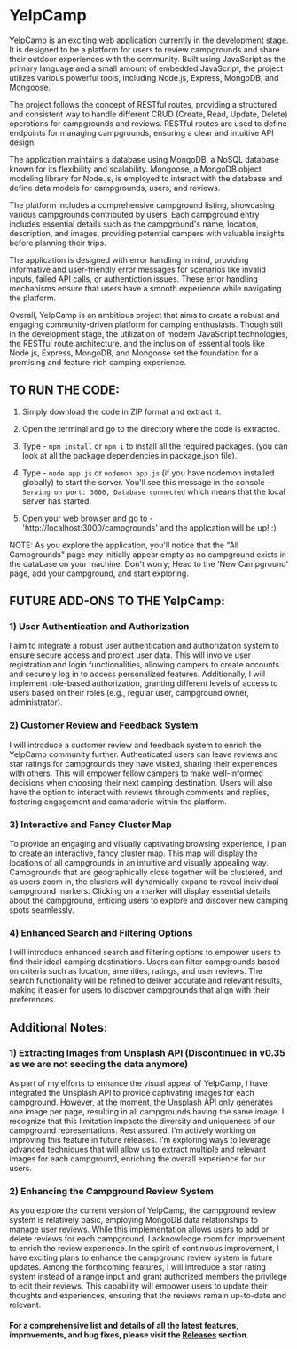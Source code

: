 # YelpCamp
YelpCamp is an exciting web application currently in the development stage. It is designed to be a platform for users to review campgrounds and share their outdoor experiences with the community. Built using JavaScript as the primary language and a small amount of embedded JavaScript, the project utilizes various powerful tools, including Node.js, Express, MongoDB, and Mongoose.

The project follows the concept of RESTful routes, providing a structured and consistent way to handle different CRUD (Create, Read, Update, Delete) operations for campgrounds and reviews. RESTful routes are used to define endpoints for managing campgrounds, ensuring a clear and intuitive API design.

The application maintains a database using MongoDB, a NoSQL database known for its flexibility and scalability. Mongoose, a MongoDB object modeling library for Node.js, is employed to interact with the database and define data models for campgrounds, users, and reviews.

The platform includes a comprehensive campground listing, showcasing various campgrounds contributed by users. Each campground entry includes essential details such as the campground's name, location, description, and images, providing potential campers with valuable insights before planning their trips.

The application is designed with error handling in mind, providing informative and user-friendly error messages for scenarios like invalid inputs, failed API calls, or authentiction issues. These error handling mechanisms ensure that users have a smooth experience while navigating the platform.

Overall, YelpCamp is an ambitious project that aims to create a robust and engaging community-driven platform for camping enthusiasts. Though still in the development stage, the utilization of modern JavaScript technologies, the RESTful route architecture, and the inclusion of essential tools like Node.js, Express, MongoDB, and Mongoose set the foundation for a promising and feature-rich camping experience.

## TO RUN THE CODE:

1) Simply download the code in ZIP format and extract it.
   
2) Open the terminal and go to the directory where the code is extracted.
   
3) Type - ```npm install``` or ```npm i``` to install all the required packages. (you can look at all the package dependencies in package.json file).

4) Type - ```node app.js``` or ```nodemon app.js``` (if you have nodemon installed globally) to start the server. You'll see this message in the console - ```Serving on port: 3000, Database connected``` which means that the local server has started.
   
5) Open your web browser and go to - 'http://localhost:3000/campgrounds' and the application will be up! :)

NOTE: As you explore the application, you'll notice that the "All Campgrounds" page may initially appear empty as no campground exists in the database on your machine. Don't worry; Head to the 'New Campground' page, add your campground, and start exploring.
   


## FUTURE ADD-ONS TO THE YelpCamp:
### 1) **User Authentication and Authorization**
I aim to integrate a robust user authentication and authorization system to ensure secure access and protect user data. This will involve user registration and login functionalities, allowing campers to create accounts and securely log in to access personalized features. Additionally, I will implement role-based authorization, granting different levels of access to users based on their roles (e.g., regular user, campground owner, administrator).
### 2) **Customer Review and Feedback System**
I will introduce a customer review and feedback system to enrich the YelpCamp community further. Authenticated users can leave reviews and star ratings for campgrounds they have visited, sharing their experiences with others. This will empower fellow campers to make well-informed decisions when choosing their next camping destination. Users will also have the option to interact with reviews through comments and replies, fostering engagement and camaraderie within the platform.
### 3) **Interactive and Fancy Cluster Map**  
To provide an engaging and visually captivating browsing experience, I plan to create an interactive, fancy cluster map. This map will display the locations of all campgrounds in an intuitive and visually appealing way. Campgrounds that are geographically close together will be clustered, and as users zoom in, the clusters will dynamically expand to reveal individual campground markers. Clicking on a marker will display essential details about the campground, enticing users to explore and discover new camping spots seamlessly.
### 4) **Enhanced Search and Filtering Options**  
I will introduce enhanced search and filtering options to empower users to find their ideal camping destinations. Users can filter campgrounds based on criteria such as location, amenities, ratings, and user reviews. The search functionality will be refined to deliver accurate and relevant results, making it easier for users to discover campgrounds that align with their preferences.


## Additional Notes: 
### 1) Extracting Images from Unsplash API (Discontinued in v0.35 as we are not seeding the data anymore)
As part of my efforts to enhance the visual appeal of YelpCamp, I have integrated the Unsplash API to provide captivating images for each campground. However, at the moment, the Unsplash API only generates one image per page, resulting in all campgrounds having the same image. I recognize that this limitation impacts the diversity and uniqueness of our campground representations.
Rest assured. I'm actively working on improving this feature in future releases. I'm exploring ways to leverage advanced techniques that will allow us to extract multiple and relevant images for each campground, enriching the overall experience for our users.

### 2) Enhancing the Campground Review System
As you explore the current version of YelpCamp, the campground review system is relatively basic, employing MongoDB data relationships to manage user reviews. While this implementation allows users to add or delete reviews for each campground, I acknowledge room for improvement to enrich the review experience.
In the spirit of continuous improvement, I have exciting plans to enhance the campground review system in future updates. Among the forthcoming features, I will introduce a star rating system instead of a range input and grant authorized members the privilege to edit their reviews. This capability will empower users to update their thoughts and experiences, ensuring that the reviews remain up-to-date and relevant.

#### For a comprehensive list and details of all the latest features, improvements, and bug fixes, please visit the [Releases](https://github.com/sak345/YelpCamp/releases) section.
